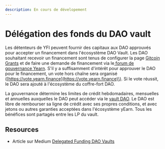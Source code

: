 ```yaml
---
description: En cours de dévelopement
---
```


# Délégation des fonds du DAO vault

Les détenteurs de YFI peuvent fournir des capitaux aux DAO approuvés pour accepter un financement dans l'écosystème DAO Vault. Les DAO souhaitant recevoir un financement sont tenus de configurer la page [Gitcoin Grants](https://gitcoin.co/grants/) et de faire une demande de financement via le[ forum de gouvernance Yearn](https://gov.yearn.finance/). S'il y a suffisamment d'intérêt pour approuver le DAO pour le financement, un vote hors chaîne sera organisé \([https://vote.yearn.finance](https://vote.yearn.finance)\). Si le vote réussit, le DAO sera ajouté à l'écosystème du coffre-fort DAO.

 La gouvernance détermine les limites de crédit hebdomadaires, mensuelles et annuelles auxquelles le DAO peut accéder via le [vault DAO](https://yborrow.finance/). Le DAO est libre de rembourser sa ligne de crédit avec ses propres conditions, et avec jetons ou autres garanties acceptées dans l'écosystème yEarn. Tous les bénéfices sont partagés entre les LP du vault.

## Resources <a id="Resources"></a>

* Article sur Medium  [Delegated Funding DAO Vaults](https://medium.com/iearn/delegated-funding-dao-vaults-7ab05a63d7ba)

